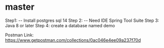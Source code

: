 # master

Step1: 
-- Install postgres sql 14
Step 2:
 -- Need IDE Spring Tool Suite
 Step 3: 
  Java 8 or later
 Step 4:
  create a database named demo
  
Postman Link:
    https://www.getpostman.com/collections/0ac046e4ee09a237f70d
  
